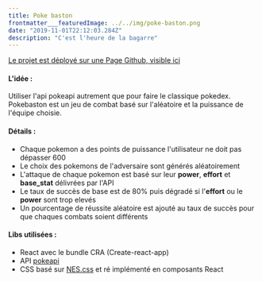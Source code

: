 ```yaml
---
title: Poke baston
frontmatter___featuredImage: ../../img/poke-baston.png
date: "2019-11-01T22:12:03.284Z"
description: "C'est l'heure de la bagarre"
---
```


<a href="https://alexlabrioche.github.io/poke-baston/" target="_blank">Le projet est déployé sur une Page Github, visible ici</a>

#### L'idée :

Utiliser l'api pokeapi autrement que pour faire le classique pokedex. Pokebaston est un jeu de combat basé sur l'aléatoire et la puissance de l'équipe choisie.

#### Détails :

- Chaque pokemon a des points de puissance l'utilisateur ne doit pas dépasser 600
- Le choix des pokemons de l'adversaire sont générés aléatoirement
- L'attaque de chaque pokemon est basé sur leur **power**, **effort** et **base_stat** délivrées par l'API
- Le taux de succès de base est de 80% puis dégradé si l'**effort** ou le **power** sont trop elevés
- Un pourcentage de réussite aléatoire est ajouté au taux de succès pour que chaques combats soient différents

#### Libs utilisées :

- React avec le bundle CRA (Create-react-app)
- API <a href="https://pokeapi.co/" target="_blank">pokeapi</a>
- CSS basé sur <a href="https://nostalgic-css.github.io/NES.css/" target="_blank">NES.css</a> et ré implémenté en composants React

